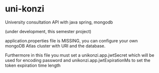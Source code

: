 # uni-konzi
University consultation API with java spring, mongodb

(under development, this semester project)

application.properties file is MISSING, you can configure your own mongoDB Atlas cluster with URI and the database.

Furthermore in this file you must set a unikonzi.app.jwtSecret which will be used for encoding password and unikonzi.app.jwtExpirationMs to set the token expiration time length
